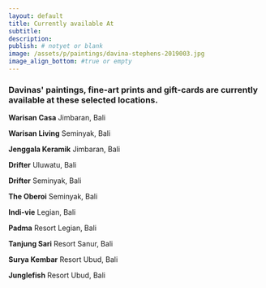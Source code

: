 ```yaml
---
layout: default
title: Currently available At
subtitle:
description:
publish: # notyet or blank
image: /assets/p/paintings/davina-stephens-2019003.jpg
image_align_bottom: #true or empty
---
```


### Davinas' paintings, fine-art prints and gift-cards are currently available at these selected locations.

**Warisan Casa**	Jimbaran,	Bali

**Warisan Living**	Seminyak,	Bali

**Jenggala Keramik** Jimbaran, Bali

**Drifter** Uluwatu, Bali

**Drifter** Seminyak, Bali

**The Oberoi** Seminyak,	Bali

**Indi-vie** Legian, Bali

**Padma** Resort Legian, Bali

**Tanjung Sari** Resort Sanur, Bali

**Surya Kembar** Resort	Ubud,	Bali

**Junglefish** Resort Ubud,	Bali
